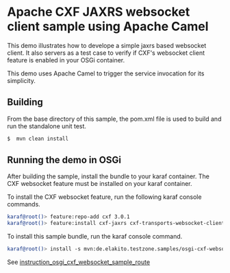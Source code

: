 Apache CXF JAXRS websocket client sample using Apache Camel
=================================================

This demo illustrates how to develope a simple jaxrs based
websocket client. It also servers as a test case to verify if 
CXF's websocket client feature is enabled in your OSGi container.

This demo uses Apache Camel to trigger the service invocation
for its simplicity.

Building
--------
From the base directory of this sample, the pom.xml file
is used to build and run the standalone unit test.

```bash
$  mvn clean install
```

Running the demo in OSGi
------------------------
After building the sample, install the bundle to your karaf
container. The CXF websocket feature must be installed on your
karaf container. 

To install the CXF websocket feature, run the following karaf console
commands.

```bash
karaf@root()> feature:repo-add cxf 3.0.1
karaf@root()> feature:install cxf-jaxrs cxf-transports-websocket-client
```

To install this sample bundle, run the karaf console command.

```bash
karaf@root()> install -s mvn:de.elakito.testzone.samples/osgi-cxf-websocket-sample-jaxrs-client/0.0.2
```

See
[instruction_osgi_cxf_websocket_sample_route](https://github.com/elakito/testzone/blob/master/samples/instruction_osgi_cxf_websocket_sample_route.txt)
